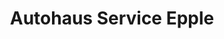 ---
title: "Autohaus Service Epple"
url: /reichenbach-an-der-fils/autohaus-service-epple/
shop: Autohaus
---